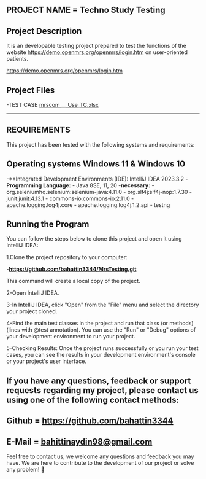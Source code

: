 PROJECT NAME = Techno Study Testing
-----------------------------------------
Project Description
------------------------------------------
It is an developable testing project prepared to test the functions of the website https://demo.openmrs.org/openmrs/login.htm on user-oriented patients.

https://demo.openmrs.org/openmrs/login.htm

Project Files
--------------------
-TEST CASE   [mrscom __ Use_TC.xlsx](https://github.com/bahattin3344/MrsTesting/files/14094142/mrscom.__.Use_TC.xlsx)


----------

REQUIREMENTS
-----------------------------------------
This project has been tested with the following systems and requirements:

Operating systems
Windows 11 & Windows 10
-------------------------
-**Integrated Development Environments (IDE): IntelliJ IDEA 2023.3.2
-**Programming Language:** - Java 8SE, 11, 20
-**necessary:** - org.seleniumhq.selenium:selenium-java:4.11.0 - org.slf4j:slf4j-nop:1.7.30 -  junit:junit:4.13.1 - commons-io:commons-io:2.11.0 - apache.logging.log4j.core - apache.logging.log4j.1.2.api - testng

Running the Program
-------------------------
You can follow the steps below to clone this project and open it using IntelliJ IDEA:

1.Clone the project repository to your computer:

-**https://github.com/bahattin3344/MrsTesting.git**

This command will create a local copy of the project.

2-Open IntelliJ IDEA.

3-In IntelliJ IDEA, click "Open" from the "File" menu and select the directory your project cloned.

4-Find the main test classes in the project and run that class (or methods) (lines with @test annotation). You can use the "Run" or "Debug" options of your development environment to run your project.

5-Checking Results: Once the project runs successfully or you run your test cases, you can see the results in your development environment's console or your project's user interface.

If you have any questions, feedback or support requests regarding my project, please contact us using one of the following contact methods:
--------------------------------
 Github = https://github.com/bahattin3344
 -------------------------------
 E-Mail = bahittinaydin98@gmail.com
--------------------------------
Feel free to contact us, we welcome any questions and feedback you may have. We are here to contribute to the development of our project or solve any problem! 👋
